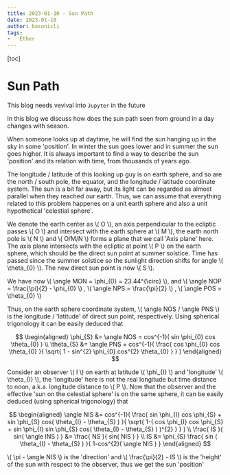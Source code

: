 ```yaml
---
title: 2023-01-10 - Sun Path
date: 2023-01-10
author: bosonicli
tags:
-   Ether
---
```


[toc]

# Sun Path

This blog needs vevival into `Jupyter` in the future

In this blog we discuss how does the sun path seen from ground in a day changes with season.

When someone looks up at daytime, he will find the sun hanging up in the sky in some 'position'. In winter the sun goes lower and in summer the sun goes higher. It is always important to find a way to describe the sun 'position' and its relation with time, from thousands of years ago.

The longitude / latitude of this looking up guy is on earth sphere, and so are the north / south pole, the equator, and the longitude / latitude coordinate system. The sun is a bit far away, but its light can be regarded as almost parallel when they reached our earth. Thus, we can assume that everything related to this problem happenes on a unit earth sphere and also a unit hypothetical 'celestial sphere'.

We denote the earth center as \\( O \\), an axis perpendicular to the ecliptic passes \\( O \\) and intersect with the earth sphere at \\( M \\), the earth north pole is \\( N \\) and \\( O/M/N \\) forms a plane that we call 'Axis plane' here. The axis plane intersects with the ecliptic at point \\( P \\) on the earth sphere, which should be the direct sun point at summer solstice. Time has passed since the summer solstice so the sunlight direction shifts for angle \\( \theta_{0} \\). The new direct sun point is now \\( S \\).

We have now \\( \angle MON = \phi_{0} = 23.44^{\circ} \\), and \\( \angle NOP = \frac{\pi}{2} - \phi_{0} \\) , \\( \angle NPS = \frac{\pi}{2} \\) , \\( \angle POS = \theta_{0} \\)

Thus, on the earth sphere coordinate system, \\( \angle NOS / \angle PNS \\) is the longitude / 'latitude' of direct sun point, respectively. Using spherical trigonology it can be easily deduced that

$$
\begin{aligned}
    \phi_{S} &= \angle NOS = cos^{-1}( sin \phi_{0} cos \theta_{0} )  \\
    \theta_{S} &= \angle PNS = cos^{-1}( \frac{ cos \phi_{0} cos \theta_{0} }{ \sqrt{ 1 - sin^{2} \phi_{0} cos^{2} \theta_{0} } } )
\end{aligned}
$$

Consider an observer \\( I \\) on earth at latitude \\( \phi_{I} \\) and 'longitude' \\( \theta_{I} \\), the 'longitude' here is not the real longitude but time distance to noon, a.k.a. longitude distance to \\( P \\). Now that the observer and the effective 'sun on the celestial sphere' is on the same sphere, it can be easily deduced (using spherical trigonology) that

$$
\begin{aligned}
    \angle NIS &= cos^{-1}( \frac{ sin \phi_{I} cos \phi_{S} + sin \phi_{S} cos( \theta_{I} - \theta_{S} ) }{ \sqrt{ 1-( cos \phi_{I} cos \phi_{S} + sin \phi_{I} sin \phi_{S} cos( \theta_{I} - \theta_{S} ) )^{2} } } )   \\
    \frac{ IS }{ sin( \angle INS ) } &= \frac{ NS }{ sin( NIS ) }   \\
    IS &= \phi_{S} \frac{ sin ( \theta_{I} - \theta_{S} ) }{ 1-cos^{2}( \angle NIS ) }
\end{aligned}
$$

\\( \pi - \angle NIS \\) is the 'direction' and \\( \frac{\pi}{2} - IS \\) is the 'height' of the sun with respect to the observer, thus we get the sun 'position'
